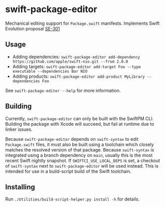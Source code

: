 # swift-package-editor

Mechanical editing support for `Package.swift` manifests. Implements Swift Evolution proposal [SE-301](https://github.com/apple/swift-evolution/blob/main/proposals/0301-package-editing-commands.md)

## Usage

- Adding dependencies: `swift-package-editor add-dependency https://github.com/apple/swift-nio.git --from 2.0.0`
- Adding targets: `swift-package-editor add-target Foo --type executable --dependencies Bar NIO`
- Adding products: `swift-package-editor add-product MyLibrary --dependencies Foo`

See `swift-package-editor --help` for more information.

## Building

Currently, `swift-package-editor` can only be built with the SwiftPM CLI. Building the package with Xcode will succeed, but fail at runtime due to linker issues.

Because `swift-package-editor` depends on `swift-syntax` to edit `Package.swift` files, it must also be built using a toolchain which closely matches the resolved version of that package. Because `swift-syntax` is integrated using a branch dependency on `main`, usually this is the most recent Swift nightly snapshot. If `SWIFTCI_USE_LOCAL_DEPS` is set, a checkout of `swift-syntax` next to `swift-package-editor` will be used instead. This is intended for use in a build-script build of the Swift toolchain.

## Installing

Run `./Utilities/build-script-helper.py install -h` for details.
